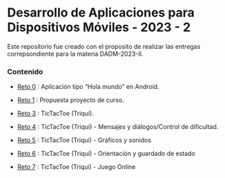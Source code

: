 # Desarrollo de Aplicaciones para Dispositivos Móviles - 2023 - 2

Este repositorio fue creado con el proposito de realizar las entregas correpsondiente para la materia DADM-2023-II.

### Contenido

- [Reto 0](https://github.com/MaPiyoju/dadm2023-2/tree/main/Reto0) : Aplicación tipo “Hola mundo” en Android.

- [Reto 1](https://github.com/MaPiyoju/dadm2023-2/tree/main/Reto1) : Propuesta proyecto de curso.

- [Reto 3](https://github.com/MaPiyoju/dadm2023-2/tree/main/Reto3/TicTacToe) : TicTacToe (Triqui).

- [Reto 4](https://github.com/MaPiyoju/dadm2023-2/tree/main/Reto4/TicTacToe) : TicTacToe (Triqui) - Mensajes y diálogos/Control de dificultad.

- [Reto 5](https://github.com/MaPiyoju/dadm2023-2/tree/main/Reto5/TicTacToe) : TicTacToe (Triqui) - Gráficos y sonidos

- [Reto 6](https://github.com/MaPiyoju/dadm2023-2/tree/main/Reto6/TicTacToe) : TicTacToe (Triqui) - Orientación y guardado de estado

- [Reto 7](https://github.com/MaPiyoju/dadm2023-2/tree/main/Reto7) : TicTacToe (Triqui) - Juego Online